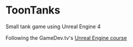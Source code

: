 # ToonTanks

Small tank game using Unreal Engine 4

Following the GameDev.tv's [Unreal Engine course](https://www.udemy.com/course/unrealcourse/)
